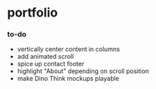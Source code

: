 # portfolio

<h3>to-do</h3>

<ul>
	<li>vertically center content in columns</li>
	<li>add animated scroll</li>
	<li>spice up contact footer</li>
	<li>highlight "About" depending on scroll position</li>
	<li>make Dino Think mockups playable</li>
</ul>